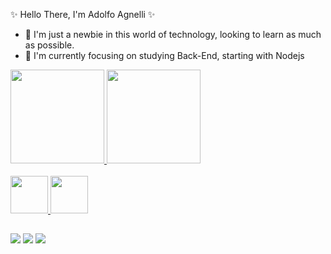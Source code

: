 ✨ Hello There, I'm Adolfo Agnelli ✨

- 🧠 I'm just a newbie in this world of technology, looking to learn as much as possible.
- 🌱 I'm currently focusing on studying Back-End, starting with Nodejs

<div align="left">
   <a href="https://github.com/AdolfAgnell">
  <img height="150em" src="https://github-readme-stats.vercel.app/api?username=AdolfAgnell&show_icons=true&theme=dark&include_all_commits=true&count_private=true"/>
  <img height="150em" src="https://github-readme-stats.vercel.app/api/top-langs/?username=AdolfAgnell&layout=compact&langs_count=7&theme=dark"/>
</div>

  <div style="display: inline_block"><br>
  <img  height="60em" src="https://cdn.jsdelivr.net/gh/devicons/devicon/icons/html5/html5-original.svg" />
  <img  height="60em" src="https://cdn.jsdelivr.net/gh/devicons/devicon/icons/css3/css3-original.svg" />
</div>
  
  ##
<div>
  <a href = "mailto:adolfoagnelli@gmail.com"><img src="https://img.shields.io/badge/-Gmail-%23333?style=for-the-badge&logo=gmail&logoColor=white" target="_blank"></a>
  <a href="https://discord.com/users/401880400844292096" target="_blank"><img src="https://img.shields.io/badge/Discord-7289DA?style=for-the-badge&logo=discord&logoColor=white" target="_blank"></a> 
   <a href="https://www.linkedin.com/in/adolfo-agnelli-15550b226/" target="_blank"><img src="https://img.shields.io/badge/-LinkedIn-%230077B5?style=for-the-badge&logo=linkedin&logoColor=white" target="_blank"></a>
  </div>
